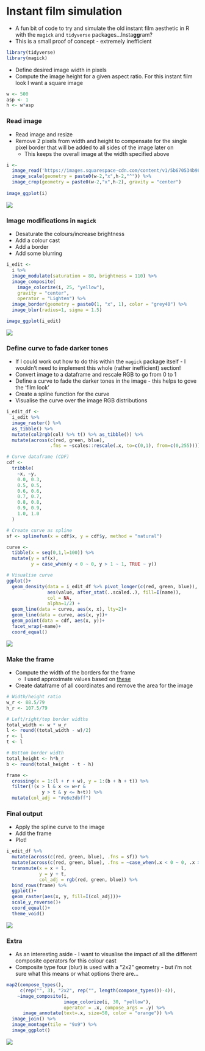 
<!-- README.md is generated from README.Rmd. Please edit that file -->

# Instant film simulation

-   A fun bit of code to try and simulate the old instant film aesthetic
    in R with the `magick` and `tidyverse` packages…Insta**gg**ram?
-   This is a small proof of concept - extremely inefficient

``` r
library(tidyverse)
library(magick)
```

-   Define desired image width in pixels
-   Compute the image height for a given aspect ratio. For this instant
    film look I want a square image

``` r
w <- 500
asp <- 1
h <- w*asp
```

### Read image

-   Read image and resize
-   Remove 2 pixels from width and height to compensate for the single
    pixel border that will be added to all sides of the image later on
    -   This keeps the overall image at the width specified above

``` r
i <- 
  image_read('https://images.squarespace-cdn.com/content/v1/5b670534b98a78d5e84a7d19/1579598597207-VI1ZBYIV4PYHLWHA59AM/Ali-vs-Liston.png?format=1000w') %>%
  image_scale(geometry = paste0(w-2,"x",h-2,"^")) %>%
  image_crop(geometry = paste0(w-2,"x",h-2), gravity = "center")
  
image_ggplot(i)
```

![](README_files/figure-gfm/unnamed-chunk-4-1.png)<!-- -->

### Image modifications in `magick`

-   Desaturate the colours/increase brightness
-   Add a colour cast
-   Add a border
-   Add some blurring

``` r
i_edit <-
  i %>% 
  image_modulate(saturation = 80, brightness = 110) %>%
  image_composite(
    image_colorize(i, 25, "yellow"),
    gravity = "center",
    operator = "Lighten") %>%
  image_border(geometry = paste0(1, "x", 1), color = "grey40") %>%
  image_blur(radius=1, sigma = 1.5)

image_ggplot(i_edit)
```

![](README_files/figure-gfm/unnamed-chunk-5-1.png)<!-- -->

### Define curve to fade darker tones

-   If I could work out how to do this within the `magick` package
    itself - I wouldn’t need to implement this whole (rather
    inefficient) section!
-   Convert image to a dataframe and rescale RGB to go from 0 to 1
-   Define a curve to fade the darker tones in the image - this helps to
    gove the ‘film look’
-   Create a spline function for the curve
-   Visualise the curve over the image RGB distributions

``` r
i_edit_df <-
  i_edit %>%
  image_raster() %>%
  as_tibble() %>%
  mutate(col2rgb(col) %>% t() %>% as_tibble()) %>%
  mutate(across(c(red, green, blue), 
                .fns = ~scales::rescale(.x, to=c(0,1), from=c(0,255))))

# Curve dataframe (CDF)
cdf <-
  tribble(
    ~x, ~y,
    0.0, 0.3,
    0.5, 0.5,
    0.6, 0.6,
    0.7, 0.7,
    0.8, 0.8,
    0.9, 0.9,
    1.0, 1.0
  )

# Create curve as spline
sf <- splinefun(x = cdf$x, y = cdf$y, method = "natural")

curve <-
  tibble(x = seq(0,1,l=100)) %>%
  mutate(y = sf(x),
         y = case_when(y < 0 ~ 0, y > 1 ~ 1, TRUE ~ y))

# Visualise curve
ggplot()+
  geom_density(data = i_edit_df %>% pivot_longer(c(red, green, blue)),
               aes(value, after_stat(..scaled..), fill=I(name)),
               col = NA, 
               alpha=1/2) +
  geom_line(data = curve, aes(x, x), lty=2)+
  geom_line(data = curve, aes(x, y))+
  geom_point(data = cdf, aes(x, y))+
  facet_wrap(~name)+
  coord_equal()
```

![](README_files/figure-gfm/unnamed-chunk-6-1.png)<!-- -->

### Make the frame

-   Compute the width of the borders for the frame
    -   I used approximate values based on
        [these](https://support.polaroid.com/hc/en-us/articles/115012363647-What-are-Polaroid-photo-dimensions-)
-   Create dataframe of all coordinates and remove the area for the
    image

``` r
# Width/height ratio
w_r <- 88.5/79
h_r <- 107.5/79

# Left/right/top border widths
total_width <- w * w_r
l <- round((total_width - w)/2)
r <- l
t <- l

# Bottom border width
total_height <- h*h_r
b <- round(total_height - t - h)

frame <-
  crossing(x = 1:(l + r + w), y = 1:(b + h + t)) %>%
  filter(!(x > l & x <= w+r & 
             y > t & y <= h+t)) %>%
  mutate(col_adj = "#e6e3dbff")
```

### Final output

-   Apply the spline curve to the image
-   Add the frame
-   Plot!

``` r
i_edit_df %>%
  mutate(across(c(red, green, blue), .fns = sf)) %>%
  mutate(across(c(red, green, blue), .fns = ~case_when(.x < 0 ~ 0, .x > 1 ~ 1, TRUE ~ .x))) %>%
  transmute(x = x + l,
            y = y + t,
            col_adj = rgb(red, green, blue)) %>%
  bind_rows(frame) %>%
  ggplot()+
  geom_raster(aes(x, y, fill=I(col_adj)))+
  scale_y_reverse()+
  coord_equal()+
  theme_void()
```

![](README_files/figure-gfm/unnamed-chunk-8-1.png)<!-- -->

### Extra

-   As an interesting aside - I want to visualise the impact of all the
    different composite operators for this colour cast
-   Composite type four (blur) is used with a “2x2” geometry - but i’m
    not sure what this means or what options there are…

``` r
map2(compose_types(), 
     c(rep("", 3), "2x2", rep("", length(compose_types())-4)),
    ~image_composite(i, 
                     image_colorize(i, 30, "yellow"), 
                     operator = .x, compose_args = .y) %>% 
      image_annotate(text=.x, size=50, color = "orange")) %>% 
  image_join() %>% 
  image_montage(tile = "9x9") %>% 
  image_ggplot()
```

![](README_files/figure-gfm/unnamed-chunk-9-1.png)<!-- -->
